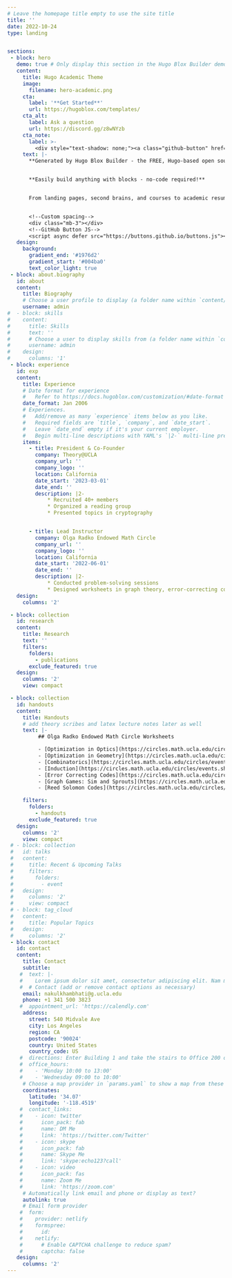 ```yaml
---
# Leave the homepage title empty to use the site title
title: ''
date: 2022-10-24
type: landing


sections:
 - block: hero
   demo: true # Only display this section in the Hugo Blox Builder demo site
   content:
     title: Hugo Academic Theme
     image:
       filename: hero-academic.png
     cta:
       label: '**Get Started**'
       url: https://hugoblox.com/templates/
     cta_alt:
       label: Ask a question
       url: https://discord.gg/z8wNYzb
     cta_note:
       label: >-
         <div style="text-shadow: none;"><a class="github-button" href="https://github.com/HugoBlox/hugo-blox-builder" data-icon="octicon-star" data-size="large" data-show-count="true" aria-label="Star">Star Hugo Blox Builder</a></div><div style="text-shadow: none;"><a class="github-button" href="https://github.com/HugoBlox/theme-academic-cv" data-icon="octicon-star" data-size="large" data-show-count="true" aria-label="Star">Star the Academic template</a></div>
     text: |-
       **Generated by Hugo Blox Builder - the FREE, Hugo-based open source website builder trusted by 500,000+ sites.**


       **Easily build anything with blocks - no-code required!**


       From landing pages, second brains, and courses to academic resumés, conferences, and tech blogs.


       <!--Custom spacing-->
       <div class="mb-3"></div>
       <!--GitHub Button JS-->
       <script async defer src="https://buttons.github.io/buttons.js"></script>
   design:
     background:
       gradient_end: '#1976d2'
       gradient_start: '#004ba0'
       text_color_light: true
 - block: about.biography
   id: about
   content:
     title: Biography
     # Choose a user profile to display (a folder name within `content/authors/`)
     username: admin
#  - block: skills
#    content:
#      title: Skills
#      text: ''
#      # Choose a user to display skills from (a folder name within `content/authors/`)
#      username: admin
#    design:
#      columns: '1'
 - block: experience
   id: exp
   content:
     title: Experience
     # Date format for experience
     #   Refer to https://docs.hugoblox.com/customization/#date-format
     date_format: Jan 2006
     # Experiences.
     #   Add/remove as many `experience` items below as you like.
     #   Required fields are `title`, `company`, and `date_start`.
     #   Leave `date_end` empty if it's your current employer.
     #   Begin multi-line descriptions with YAML's `|2-` multi-line prefix.
     items:
       - title: President & Co-Founder
         company: Theory@UCLA
         company_url: ''
         company_logo: ''
         location: California
         date_start: '2023-03-01'
         date_end: ''
         description: |2-
             * Recruited 40+ members
             * Organized a reading group
             * Presented topics in cryptography


       - title: Lead Instructor
         company: Olga Radko Endowed Math Circle
         company_url: ''
         company_logo: ''
         location: California
         date_start: '2022-06-01'
         date_end: ''
         description: |2-
             * Conducted problem-solving sessions
             * Designed worksheets in graph theory, error-correcting codes, optimixation, etc.
   design:
     columns: '2'

 - block: collection
   id: research 
   content:
     title: Research
     text: ''
     filters:
       folders:
         - publications
       exclude_featured: true
   design:
     columns: '2'
     view: compact

 - block: collection
   id: handouts
   content:
     title: Handouts
     # add theory scribes and latex lecture notes later as well
     text: |- 
          ## Olga Radko Endowed Math Circle Worksheets

          - [Optimization in Optics](https://circles.math.ucla.edu/circles/events.shtml?id=3370) - Nov 6, 2022
          - [Optimization in Geometry](https://circles.math.ucla.edu/circles/events.shtml?id=3387) - Nov 20, 2022
          - [Combinatorics](https://circles.math.ucla.edu/circles/events.shtml?id=3857) - Oct 8, 2023
          - [Induction](https://circles.math.ucla.edu/circles/events.shtml?id=3873) - Oct 15, 2023
          - [Error Correcting Codes](https://circles.math.ucla.edu/circles/events.shtml?id=3919) - Oct 29, 2023
          - [Graph Games: Sim and Sprouts](https://circles.math.ucla.edu/circles/events.shtml?id=3961) - Nov 19, 2023
          - [Reed Solomon Codes](https://circles.math.ucla.edu/circles/events.shtml?id=3992) - Dec 10, 2023

     filters:
       folders:
         - handouts
       exclude_featured: true
   design:
     columns: '2'
     view: compact 
 # - block: collection
 #   id: talks
 #   content:
 #     title: Recent & Upcoming Talks
 #     filters:
 #       folders:
 #         - event
 #   design:
 #     columns: '2'
 #     view: compact
 # - block: tag_cloud
 #   content:
 #     title: Popular Topics
 #   design:
 #     columns: '2'
 - block: contact
   id: contact
   content:
     title: Contact
     subtitle:
    #  text: |-
    #    Lorem ipsum dolor sit amet, consectetur adipiscing elit. Nam mi diam, venenatis ut magna et, vehicula efficitur enim.
    #  # Contact (add or remove contact options as necessary)
     email: nakulkhambhati@g.ucla.edu
     phone: +1 341 500 3823
    #  appointment_url: 'https://calendly.com'
     address:
       street: 540 Midvale Ave
       city: Los Angeles
       region: CA
       postcode: '90024'
       country: United States
       country_code: US
    #  directions: Enter Building 1 and take the stairs to Office 200 on Floor 2
    #  office_hours:
    #    - 'Monday 10:00 to 13:00'
    #    - 'Wednesday 09:00 to 10:00'
     # Choose a map provider in `params.yaml` to show a map from these coordinates
     coordinates:
       latitude: '34.07'  
       longitude: '-118.4519' 
    #  contact_links:
    #    - icon: twitter
    #      icon_pack: fab
    #      name: DM Me
    #      link: 'https://twitter.com/Twitter'
    #    - icon: skype
    #      icon_pack: fab
    #      name: Skype Me
    #      link: 'skype:echo123?call'
    #    - icon: video
    #      icon_pack: fas
    #      name: Zoom Me
    #      link: 'https://zoom.com'
     # Automatically link email and phone or display as text?
     autolink: true
     # Email form provider
    #  form:
    #    provider: netlify
    #    formspree:
    #      id:
    #    netlify:
    #      # Enable CAPTCHA challenge to reduce spam?
    #      captcha: false
   design:
     columns: '2'
---
```



